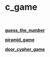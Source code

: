 # c_game

<br>

<b>[guess_the_number](./guess_the_number.c)

<b>[piramid_game](./piramid_game.c)

<b>[door_cypher_game](./door_cypher_game.c)
